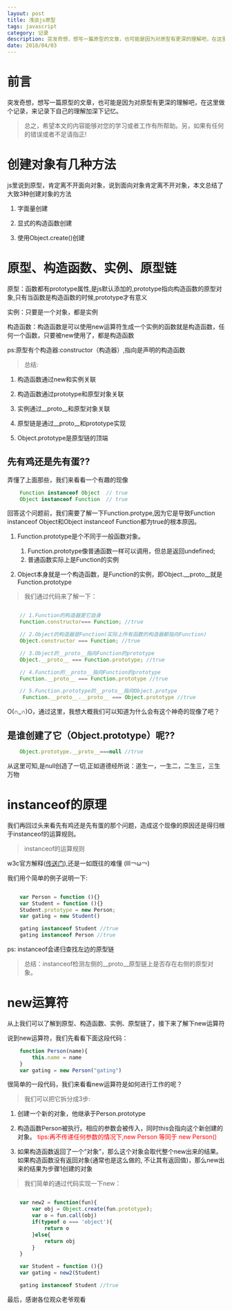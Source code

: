 ```yaml
---
layout: post
title: 浅谈js原型
tags: javascript
category: 记录
description: 突发奇想，想写一篇原型的文章，也可能是因为对原型有更深的理解吧，在这里做个记录，来记录下自己的理解加深下记忆。
date: 2018/04/03
---
```


# 前言

突发奇想，想写一篇原型的文章，也可能是因为对原型有更深的理解吧，在这里做个记录，来记录下自己的理解加深下记忆。

> 总之，希望本文的内容能够对您的学习或者工作有所帮助。另，如果有任何的错误或者不足请指正!


# 创建对象有几种方法

js里说到原型，肯定离不开面向对象，说到面向对象肯定离不开对象，本文总结了大致3种创建对象的方法

1. 字面量创建

2. 显式的构造函数创建

3. 使用Object.create()创建

# 原型、构造函数、实例、原型链

原型：函数都有prototype属性,是js默认添加的,prototype指向构造函数的原型对象,只有当函数是构造函数的时候,prototype才有意义

实例：只要是一个对象，都是实例

构造函数：构造函数是可以使用new运算符生成一个实例的函数就是构造函数，任何一个函数，只要被new使用了，都是构造函数

ps:原型有个构造器:constructor（构造器）,指向是声明的构造函数


> 总结:

1. 构造函数通过new和实例关联

2. 构造函数通过prototype和原型对象关联

3. 实例通过__proto__和原型对象关联

4. 原型链是通过__proto__和prototype实现

5. Object.prototype是原型链的顶端


## 先有鸡还是先有蛋??

弄懂了上面那些，我们来看看一个有趣的现像

```javascript
    Function instanceof Object  // true
    Object instanceof Function  // true
```

回答这个问题前，我们需要了解一下Function.protype,因为它是导致Function instanceof Object和Object instanceof Function都为true的根本原因。


1. Function.prototype是个不同于一般函数对象。
    1. Function.prototype像普通函数一样可以调用，但总是返回undefined;
    2. 普通函数实际上是Function的实例

2. Object本身就是一个构造函数，是Function的实例，即Object.__proto__就是Function.prototype

> 我们通过代码来了解一下：

``` javascript

    // 1.Function的构造器是它自身
    Function.constructor=== Function; //true

    // 2.Object的构造器是Function(实际上所有函数的构造器都指向Function)
    Object.constructor === Function; //true

    // 3.Object的__proto__指向Function的prototype
    Object.__proto__ === Function.prototype; //true

    // 4.Function的__proto__指向Function的prototype
    Function.__proto__ === Function.prototype //true

    // 5.Function.prototype的__proto__指向Object.protype
     Function.__proto__.__proto__ === Object.prototype //true

```

O(∩_∩)O，通过这里，我想大概我们可以知道为什么会有这个神奇的现像了吧？


## 是谁创建了它（Object.prototype）呢??

```javascript
    Object.prototype.__proto__===null //true
```

从这里可知,是null创造了一切,正如道德经所说：道生一，一生二，二生三，三生万物

# instanceof的原理

我们再回过头来看先有鸡还是先有蛋的那个问题，造成这个现像的原因还是得归根于instanceof的运算规则。


> instanceof的运算规则

w3c官方解释([传送门](https://www.w3.org/html/ig/zh/wiki/ES5/%E8%A1%A8%E8%BE%BE%E5%BC%8F#instanceof_.E8.BF.90.E7.AE.97.E7.AC.A6)),还是一如既往的难懂 (lll￢ω￢)

我们用个简单的例子说明一下:

```javascript

    var Person = function (){}
    var Student = function (){}
    Student.prototype = new Person;
    var gating = new Student()

    gating instanceof Student //true
    gating instanceof Person //true

```

ps: instanceof会递归查找左边的原型链

> 总结：instanceof检测左侧的__proto__原型链上是否存在右侧的原型对象。


# new运算符

从上我们可以了解到原型、构造函数、实例、原型链了，接下来了解下new运算符

说到new运算符，我们先看看下面这段代码：

```javascript
    function Person(name){
        this.name = name
    }
    var gating = new Person("gating")
```

很简单的一段代码，我们来看看new运算符是如何进行工作的呢？

> 我们可以把它拆分成3步:

1. 创建一个新的对象，他继承于Person.prototype

2. 构造函数Person被执行。相应的参数会被传入，同时this会指向这个新创建的对象。 <font color="#f00">tips:再不传递任何参数的情况下,new Person 等同于 new Person()</font>

3. 如果构造函数返回了一个“对象”，那么这个对象会取代整个new出来的结果。如果构造函数没有返回对象(通常也是这么做的, 不让其有返回值)，那么new出来的结果为步骤1创建的对象

> 我们简单的通过代码实现一下new：

```javascript

    var new2 = function(fun){
        var obj = Object.create(fun.prototype);
        var o = fun.call(obj)
        if(typeof o === 'object'){
            return o
        }else{
            return obj
        }
    }

    var Student = function (){}
    var gating = new2(Student)

    gating instanceof Student //true

```


最后，感谢各位观众老爷观看